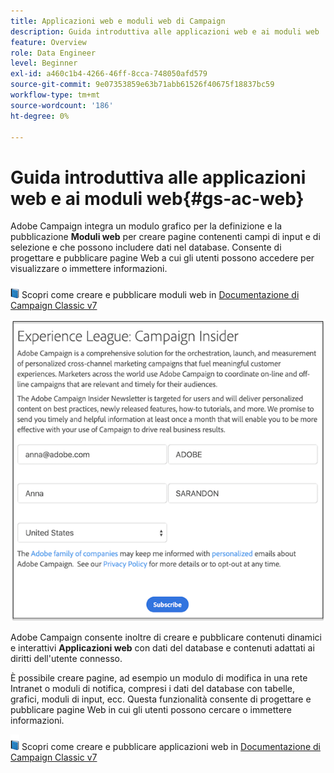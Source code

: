 ```yaml
---
title: Applicazioni web e moduli web di Campaign
description: Guida introduttiva alle applicazioni web e ai moduli web
feature: Overview
role: Data Engineer
level: Beginner
exl-id: a460c1b4-4266-46ff-8cca-748050afd579
source-git-commit: 9e07353859e63b71abb61526f40675f18837bc59
workflow-type: tm+mt
source-wordcount: '186'
ht-degree: 0%

---
```


# Guida introduttiva alle applicazioni web e ai moduli web{#gs-ac-web}

Adobe Campaign integra un modulo grafico per la definizione e la pubblicazione **Moduli web** per creare pagine contenenti campi di input e di selezione e che possono includere dati nel database. Consente di progettare e pubblicare pagine Web a cui gli utenti possono accedere per visualizzare o immettere informazioni.

![](../assets/do-not-localize/book.png) Scopri come creare e pubblicare moduli web in [Documentazione di Campaign Classic v7](https://experienceleague.adobe.com/docs/campaign-classic/using/designing-content/web-forms/about-web-forms.html?lang=en#designing-content)

![](assets/sample.png)

Adobe Campaign consente inoltre di creare e pubblicare contenuti dinamici e interattivi **Applicazioni web** con dati del database e contenuti adattati ai diritti dell&#39;utente connesso.

È possibile creare pagine, ad esempio un modulo di modifica in una rete Intranet o moduli di notifica, compresi i dati del database con tabelle, grafici, moduli di input, ecc. Questa funzionalità consente di progettare e pubblicare pagine Web in cui gli utenti possono cercare o immettere informazioni.

![](../assets/do-not-localize/book.png) Scopri come creare e pubblicare applicazioni web in [Documentazione di Campaign Classic v7](https://experienceleague.adobe.com/docs/campaign-classic/using/designing-content/web-applications/about-web-applications.html?lang=en#designing-content)
